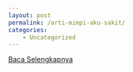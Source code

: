 ```yaml
---
layout: post
permalink: /arti-mimpi-aku-sakit/
categories:
    - Uncategorized
---
```


[Baca Selengkapnya](/04)